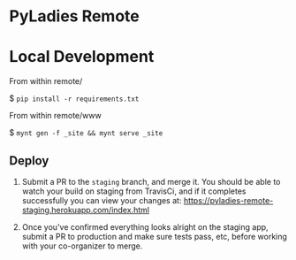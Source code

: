 PyLadies Remote
==========

# Local Development

From within remote/

$ `pip install -r requirements.txt`

From within remote/www

$ `mynt gen -f _site && mynt serve _site`


Deploy
------

1. Submit a PR to the `staging` branch, and merge it.
   You should be able to watch your build on staging from TravisCi,
   and if it completes successfully you can view your changes
   at: https://pyladies-remote-staging.herokuapp.com/index.html

1. Once you've confirmed everything looks alright on the staging app,
   submit a PR to production and make sure tests pass, etc, before working
   with your co-organizer to merge.

